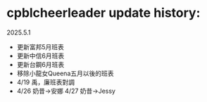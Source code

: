 # cpblcheerleader update history:

2025.5.1
- 更新富邦5月班表
- 更新中信6月班表
- 更新台鋼6月班表
- 移除小龍女Queena五月以後的班表
- 4/19 禹，廉班表對調
- 4/26 奶昔->安娜 4/27 奶昔->Jessy

